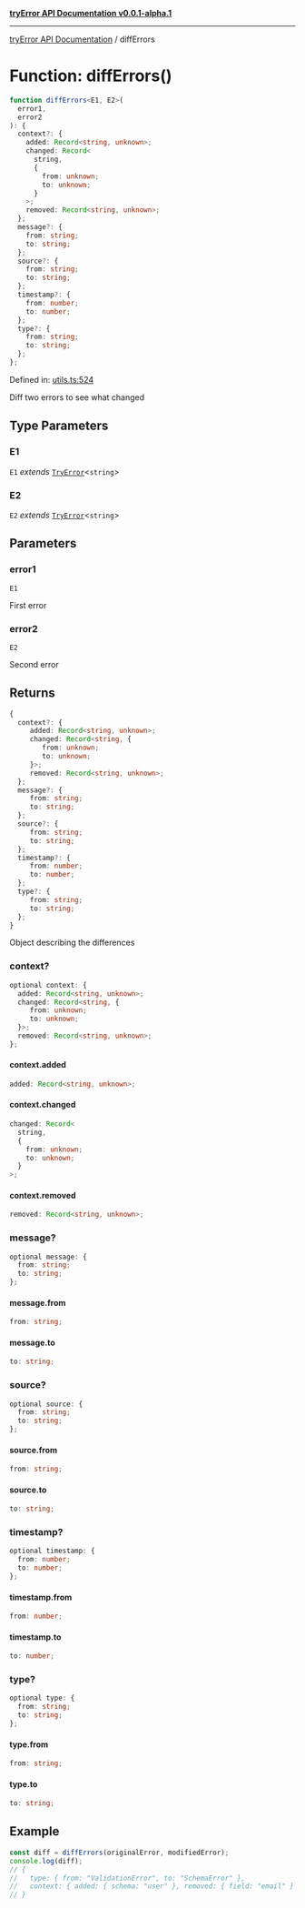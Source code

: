 [**tryError API Documentation v0.0.1-alpha.1**](../index.md)

---

[tryError API Documentation](../index.md) / diffErrors

# Function: diffErrors()

```ts
function diffErrors<E1, E2>(
  error1,
  error2
): {
  context?: {
    added: Record<string, unknown>;
    changed: Record<
      string,
      {
        from: unknown;
        to: unknown;
      }
    >;
    removed: Record<string, unknown>;
  };
  message?: {
    from: string;
    to: string;
  };
  source?: {
    from: string;
    to: string;
  };
  timestamp?: {
    from: number;
    to: number;
  };
  type?: {
    from: string;
    to: string;
  };
};
```

Defined in: [utils.ts:524](https://github.com/oconnorjohnson/try-error/blob/e3ae0308069a4fba073f4543d527ad76373db795/src/utils.ts#L524)

Diff two errors to see what changed

## Type Parameters

### E1

`E1` _extends_ [`TryError`](../interfaces/TryError.md)\<`string`\>

### E2

`E2` _extends_ [`TryError`](../interfaces/TryError.md)\<`string`\>

## Parameters

### error1

`E1`

First error

### error2

`E2`

Second error

## Returns

```ts
{
  context?: {
     added: Record<string, unknown>;
     changed: Record<string, {
        from: unknown;
        to: unknown;
     }>;
     removed: Record<string, unknown>;
  };
  message?: {
     from: string;
     to: string;
  };
  source?: {
     from: string;
     to: string;
  };
  timestamp?: {
     from: number;
     to: number;
  };
  type?: {
     from: string;
     to: string;
  };
}
```

Object describing the differences

### context?

```ts
optional context: {
  added: Record<string, unknown>;
  changed: Record<string, {
     from: unknown;
     to: unknown;
  }>;
  removed: Record<string, unknown>;
};
```

#### context.added

```ts
added: Record<string, unknown>;
```

#### context.changed

```ts
changed: Record<
  string,
  {
    from: unknown;
    to: unknown;
  }
>;
```

#### context.removed

```ts
removed: Record<string, unknown>;
```

### message?

```ts
optional message: {
  from: string;
  to: string;
};
```

#### message.from

```ts
from: string;
```

#### message.to

```ts
to: string;
```

### source?

```ts
optional source: {
  from: string;
  to: string;
};
```

#### source.from

```ts
from: string;
```

#### source.to

```ts
to: string;
```

### timestamp?

```ts
optional timestamp: {
  from: number;
  to: number;
};
```

#### timestamp.from

```ts
from: number;
```

#### timestamp.to

```ts
to: number;
```

### type?

```ts
optional type: {
  from: string;
  to: string;
};
```

#### type.from

```ts
from: string;
```

#### type.to

```ts
to: string;
```

## Example

```typescript
const diff = diffErrors(originalError, modifiedError);
console.log(diff);
// {
//   type: { from: "ValidationError", to: "SchemaError" },
//   context: { added: { schema: "user" }, removed: { field: "email" } }
// }
```
